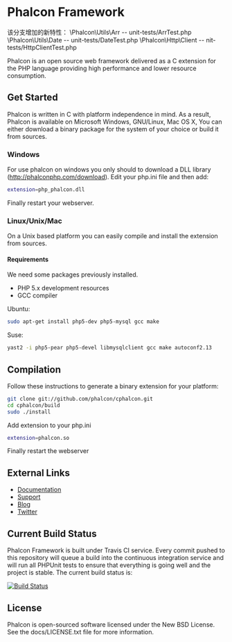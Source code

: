 Phalcon Framework
=================

该分支增加的新特性：
\Phalcon\Utils\Arr -- unit-tests/ArrTest.php
\Phalcon\Utils\Date -- unit-tests/DateTest.php
\Phalcon\Http\Client -- nit-tests/HttpClientTest.php

Phalcon is an open source web framework delivered as a C extension for the PHP language providing high performance and lower resource consumption.

Get Started
-----------

Phalcon is written in C with platform independence in mind. As a result, Phalcon is available on Microsoft Windows, GNU/Linux, Mac OS X, You can either download a binary package for the system of your choice or build it from sources.

### Windows

For use phalcon on windows you only should to download a DLL library (http://phalconphp.com/download). Edit your php.ini file and then add:

```bash
extension=php_phalcon.dll
```

Finally restart your webserver.

### Linux/Unix/Mac

On a Unix based platform you can easily compile and install the extension from sources.

#### Requirements
We need some packages previously installed.

* PHP 5.x development resources
* GCC compiler

Ubuntu:

```bash
sudo apt-get install php5-dev php5-mysql gcc make
```

Suse:

```bash
yast2 -i php5-pear php5-devel libmysqlclient gcc make autoconf2.13
```

Compilation
-----------

Follow these instructions to generate a binary extension for your platform:

```bash
git clone git://github.com/phalcon/cphalcon.git
cd cphalcon/build
sudo ./install
```

Add extension to your php.ini

```bash
extension=phalcon.so
```

Finally restart the webserver

External Links
--------------

* [Documentation](http://docs.phalconphp.com/)
* [Support](http://phalconphp.com/support)
* [Blog](http://blog.phalconphp.com)
* [Twitter](http://twitter.com/phalconphp)

Current Build Status
--------------------

Phalcon Framework is built under Travis CI service. Every commit pushed to this repository will queue a build into the continuous integration service and will run all PHPUnit tests to ensure that everything is going well and the project is stable. The current build status is:

[![Build Status](https://secure.travis-ci.org/phalcon/cphalcon.png?branch=master)](http://travis-ci.org/phalcon/cphalcon)

License
-------
Phalcon is open-sourced software licensed under the New BSD License. See the docs/LICENSE.txt file for more information.
